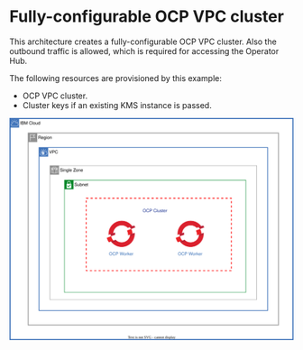 # Fully-configurable OCP VPC cluster

This architecture creates a fully-configurable OCP VPC cluster. Also the outbound traffic is allowed, which is required for accessing the Operator Hub.

The following resources are provisioned by this example:

- OCP VPC cluster.
- Cluster keys if an existing KMS instance is passed.


![ocp-cluster](../../reference-architecture/deployable-architecture-ocp-cluster-qs.svg)
